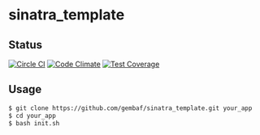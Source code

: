 # sinatra_template

## Status

[![Circle CI](https://circleci.com/gh/gembaf/sinatra_template.svg?style=svg)](https://circleci.com/gh/gembaf/sinatra_template)
[![Code Climate](https://codeclimate.com/github/gembaf/sinatra_template/badges/gpa.svg)](https://codeclimate.com/github/gembaf/sinatra_template)
[![Test Coverage](https://codeclimate.com/github/gembaf/sinatra_template/badges/coverage.svg)](https://codeclimate.com/github/gembaf/sinatra_template/coverage)

## Usage

```sh
$ git clone https://github.com/gembaf/sinatra_template.git your_app
$ cd your_app
$ bash init.sh
```
